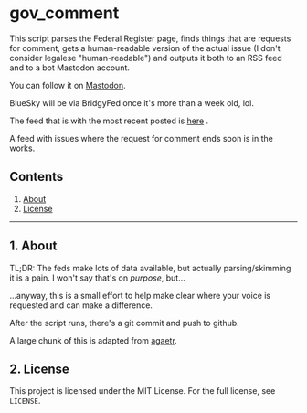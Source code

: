 # gov_comment

This script parses the Federal Register page, finds things that are requests for 
comment, gets a human-readable version of the actual issue (I don't consider 
legalese "human-readable") and outputs it both to an RSS feed and to a bot 
Mastodon account. 

You can follow it on [Mastodon](https://faithcollapsing.com/@USGovComment).

BlueSky will be via BridgyFed once it's more than a week old, lol.

The feed that is with the most recent posted is [here](https://raw.githubusercontent.com/uriel1998/gov_comment/refs/heads/master/rss_output/gov_rfc_rss.xml) .

A feed with issues where the request for comment ends soon is in the works.


## Contents
 1. [About](#1-about)
 2. [License](#2-license)
 
 ***

## 1. About

TL;DR: The feds make lots of data available, but actually parsing/skimming it is a pain. 
I won't say that's on *purpose*, but... 

...anyway, this is a small effort to help make clear where your voice is requested and can make a difference.

After the script runs, there's a git commit and push to github. 

A large chunk of this is adapted from [agaetr](https://github.com/uriel1998/agaetr).

## 2. License

This project is licensed under the MIT License. For the full license, see `LICENSE`.
